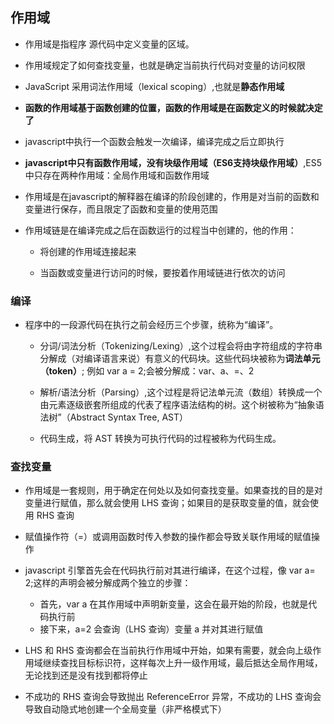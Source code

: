 ## 作用域

- 作用域是指程序 源代码中定义变量的区域。

- 作用域规定了如何查找变量，也就是确定当前执行代码对变量的访问权限

- JavaScript 采用词法作用域（lexical scoping）,也就是**静态作用域**

- **函数的作用域基于函数创建的位置，函数的作用域是在函数定义的时候就决定了**

- javascript中执行一个函数会触发一次编译，编译完成之后立即执行

- **javascript中只有函数作用域，没有块级作用域（ES6支持块级作用域）**,ES5中只存在两种作用域：全局作用域和函数作用域

- 作用域是在javascript的解释器在编译的阶段创建的，作用是对当前的函数和变量进行保存，而且限定了函数和变量的使用范围

- 作用域链是在编译完成之后在函数运行的过程当中创建的，他的作用：

  - 将创建的作用域连接起来
  
  - 当函数或变量进行访问的时候，要按着作用域链进行依次的访问


### 编译

- 程序中的一段源代码在执行之前会经历三个步骤，统称为“编译”。

  - 分词/词法分析（Tokenizing/Lexing）,这个过程会将由字符组成的字符串分解成（对编译语言来说）有意义的代码块。这些代码块被称为**词法单元（token）**; 例如 var a = 2;会被分解成：var、a、=、2
  - 解析/语法分析（Parsing）,这个过程是将记法单元流（数组）转换成一个由元素逐级嵌套所组成的代表了程序语法结构的树。这个树被称为“抽象语法树”（Abstract Syntax Tree, AST）

  - 代码生成，将 AST 转换为可执行代码的过程被称为代码生成。

### 查找变量

- 作用域是一套规则，用于确定在何处以及如何查找变量。如果查找的目的是对变量进行赋值，那么就会使用 LHS 查询；如果目的是获取变量的值，就会使用 RHS 查询

- 赋值操作符（=）或调用函数时传入参数的操作都会导致关联作用域的赋值操作

- javascript 引擎首先会在代码执行前对其进行编译，在这个过程，像 var a= 2;这样的声明会被分解成两个独立的步骤：

  - 首先，var a 在其作用域中声明新变量，这会在最开始的阶段，也就是代码执行前
  - 接下来，a=2 会查询（LHS 查询）变量 a 并对其进行赋值

- LHS 和 RHS 查询都会在当前执行作用域中开始，如果有需要，就会向上级作用域继续查找目标标识符，这样每次上升一级作用域，最后抵达全局作用域，无论找到还是没有找到都将停止

- 不成功的 RHS 查询会导致抛出 ReferenceError 异常，不成功的 LHS 查询会导致自动隐式地创建一个全局变量（非严格模式下）


